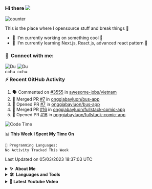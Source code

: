 ### Hi there <img src="https://media.giphy.com/media/hvRJCLFzcasrR4ia7z/giphy.gif" width=25>

![counter](https://enw1qku56qiqbo4.m.pipedream.net)

This is the place where I opensource stuff and break things 🐧

- 🐧 &nbsp;I’m currently working on something cool 🐧
- 🐧 &nbsp;I’m currently learning Next.js, React.js, advanced react pattern 🐧



### 🔗 &nbsp;Connect with me:

[<img align="left" alt="Ducchuy | YouTube" height="30" width="40" src="https://raw.githubusercontent.com/rahuldkjain/github-profile-readme-generator/master/src/images/icons/Social/youtube.svg" />][youtube]
[<img align="left" alt="Ducchuy | facebook" height="30" width="40" src="https://raw.githubusercontent.com/rahuldkjain/github-profile-readme-generator/master/src/images/icons/Social/facebook.svg" />][facebook]

<br />

### :zap: Recent GitHub Activity

  <!--START_SECTION:activity-->
1. 🗣 Commented on [#3555](https://github.com/awesome-jobs/vietnam/issues/3555) in [awesome-jobs/vietnam](https://github.com/awesome-jobs/vietnam)
2. 🎉 Merged PR [#7](https://github.com/onggiabayluon/bus-app/pull/7) in [onggiabayluon/bus-app](https://github.com/onggiabayluon/bus-app)
3. 💪 Opened PR [#7](https://github.com/onggiabayluon/bus-app/pull/7) in [onggiabayluon/bus-app](https://github.com/onggiabayluon/bus-app)
4. 🎉 Merged PR [#16](https://github.com/onggiabayluon/fullstack-comic-app/pull/16) in [onggiabayluon/fullstack-comic-app](https://github.com/onggiabayluon/fullstack-comic-app)
5. 💪 Opened PR [#16](https://github.com/onggiabayluon/fullstack-comic-app/pull/16) in [onggiabayluon/fullstack-comic-app](https://github.com/onggiabayluon/fullstack-comic-app)
  <!--END_SECTION:activity-->
 
 <!--START_SECTION:waka-->
![Code Time](http://img.shields.io/badge/Code%20Time-478%20hrs%2024%20mins-blue)

📊 **This Week I Spent My Time On** 

```text
💬 Programming Languages: 
No Activity Tracked This Week
```


 Last Updated on 05/03/2023 18:37:03 UTC
<!--END_SECTION:waka-->



<details>
  <summary><b>✨&nbsp;&nbsp;About&nbsp;Me</b></summary>
  <br/>

  I am a Student. 🐧

  **MY Project**
  
  All of my projects are released as open-source on GitHub, this includes some of my GitHub trending projects:
  - [Comic website](https://github.com/onggiabayluon/comic-node-docker) - My first project using nodejs mongodb docker.
  - [Hotel website](https://github.com/onggiabayluon/quanlikhachsan) - School project using python mysql.
  - [and many more &nbsp; ⏩](https://github.com/onggiabayluon?tab=repositories) 
</details>

<details>
  <summary><b>🛠️&nbsp;&nbsp;Languages&nbsp;and&nbsp;Tools</b></summary>
  <br/>
  <p align="left"><a href="https://nodejs.org" target="_blank"> <img src="https://raw.githubusercontent.com/devicons/devicon/master/icons/nodejs/nodejs-original-wordmark.svg" alt="nodejs" width="40"/> </a>
  <a href="https://www.mongodb.com/" target="_blank"> <img src="https://raw.githubusercontent.com/devicons/devicon/master/icons/mongodb/mongodb-original-wordmark.svg" alt="mongodb" width="40"/> </a>
  <a href="https://expressjs.com" target="_blank"> <img src="https://raw.githubusercontent.com/devicons/devicon/master/icons/express/express-original-wordmark.svg" alt="express" width="40"/> </a>
  <a href="https://www.docker.com/" target="_blank"> <img src="https://raw.githubusercontent.com/devicons/devicon/master/icons/docker/docker-original-wordmark.svg" alt="docker" width="40"/> </a>
  <a href="https://www.python.org" target="_blank"> <img src="https://raw.githubusercontent.com/devicons/devicon/master/icons/python/python-original.svg" alt="python" width="40"/> </a>
  <a href="https://www.mysql.com/" target="_blank"> <img src="https://raw.githubusercontent.com/devicons/devicon/master/icons/mysql/mysql-original-wordmark.svg" alt="mysql" width="40"/> </a></p>
</details>

<details>
  <summary><b>🎥 Latest Youtube Video</b></summary>
  <br />
  
  <!-- BLOG-POST-LIST:START -->
- [Goodnight Android Wallpaper setup | Redmi K50 Miui 14](https://www.youtube.com/watch?v=zLwkkq2siIU)
- [Sabertooth Tiger actually paid off &lpar;Super Auto Pets&rpar; #shorts](https://www.youtube.com/watch?v=I3j0eVHOOmo)
- [Tank Mage build | Cult Leader Boss Fight &lpar;Stoneshard&rpar;](https://www.youtube.com/watch?v=OOsMvxEWaFU)
- [Scumbag team &lpar;Super Auto Pets Weekly&rpar;](https://www.youtube.com/watch?v=66VuuFqtLSE)
<!-- BLOG-POST-LIST:END -->
  
</details>

[facebook]: https://www.facebook.com/ducchuy123
[youtube]: https://www.youtube.com/channel/UCN-ZLyAreoGPC5rT4vj7aCw
